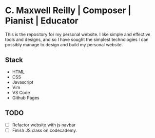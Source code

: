 # C. Maxwell Reilly | Composer | Pianist | Educator
This is the repository for my personal website. I like simple and effective tools and designs, and
so I have sought the simplest technologies I can possibly manage to design and build my personal
website.

## Stack
- HTML
- CSS
- Javascript
- Vim
- VS Code
- Github Pages

## TODO
- [ ] Refactor website with js navbar
- [ ] Finish JS class on codecademy.
